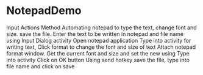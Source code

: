 # NotepadDemo
Input Actions Method
Automating notepad to type the text, change font and size. save the file.
Enter the text to be written in notepad and file name using Input Dialog activity
Open notepad application
Type into activity for writing text, Click format to change the font and size of text
Attach notepad format window. Get the current font and size and set the new using Type into activity
Click on OK button
Using send hotkey save the file, type into file name and click on save



